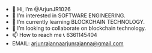 - 👋 Hi, I’m @ArjunJR1026
- 👀 I’m interested in SOFTWARE ENGINEERING.
- 🌱 I’m currently learning BLOCKCHAIN TECHNOLOGY.
- 💞️ I’m looking to collaborate on blockchain technology.
- 📫 How to reach me 📞 6361145404
- EMAIL: arjunrajannaarjunrajanna@gmail.com 
  

<!---
ArjunJR1026/ArjunJR1026 is a ✨ special ✨ repository because its `README.md` (this file) appears on your GitHub profile.
You can click the Preview link to take a look at your changes.
--->
